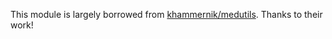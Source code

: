 

This module is largely borrowed from [khammernik/medutils](https://github.com/khammernik/medutils). Thanks to their work!
